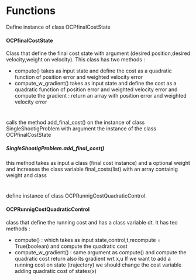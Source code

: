 # Functions 
Define instance of class OCPfinalCostState
#### OCPfinalCostState
Class that define the final cost state with argument (desired position,desired velocity,weight on velocity). 
This class has two methods :
* compute()
takes as input state and define the cost as a quadratic function of position error and weighted velocity error 
* compute_w_gradient()
takes as input state and define the cost as a quadratic function of position error and weighted velocity error and compute the gradient : return an array with position error and weighted velocity error
# 
calls the method add_final_cost() on the instance of class SingleShootigProblem with argument the instance of the class OCPfinalCostState
##### SingleShootigProblem.add_final_cost()
this  method takes as input a class (final cost instance) and a optional weight and increases the class variable final_costs(list) with an array containig weight and class
# 
define instance of class OCPRunnigCostQuadraticControl. 
#### OCPRunnigCostQuadraticControl
class that define the running cost and has a class variable dt. It has teo methods :
* compute() : which takes as input state,control,t,recompute = True(boolean) and compute the quadratic cost
* compute_w_gradient() : same argument as compute() and compute the quadratic cost return also its gradient wrt x,u 
If we want to add a running cost on state (trajectory) we should change the cost variable adding quadratic cost of states(x)

